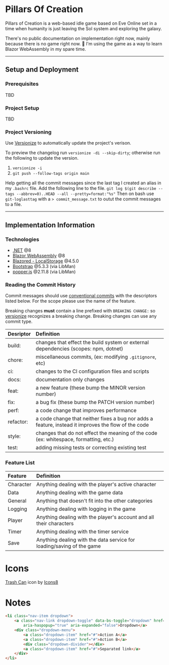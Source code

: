 # Pillars Of Creation
Pillars of Creation is a web-based idle game based on Eve Online set in a time when humanity is just leaving the Sol system and exploring the galaxy.

There's no public documentation on implementation right now, mainly because there is no game right now. 🙂  I'm using the game as a way to learn Blazor WebAssembly in my spare time.

---

## Setup and Deployment
### Prerequisites
TBD

### Project Setup
TBD

### Project Versioning
Use [Versionize](https://www.nuget.org/packages/Versionize/) to automatically update the project's verison.

To preview the changelog run `versionize -di --skip-dirty`; otherwise run the following to update the version.

1. `versionize -i`  
1. `git push --follow-tags origin main`

Help getting all the commit messages since the last tag I created an alias in my `.bashrc` file.  Add the following line to the file.
`git log $(git describe --tags --abbrev=0)..HEAD --all --pretty=format:"%s"`
Then on bash use `git-loglasttag` with a `> commit_message.txt` to outut the commit messages to a file.

---

## Implementation Information
### Technologies
* [.NET](https://dotnet.microsoft.com) @8
* [Blazor WebAssembly](https://docs.microsoft.com/en-us/aspnet/core/blazor/?view=aspnetcore-8.0) @8
* [Blazored - LocalStorage](https://www.nuget.org/packages/Blazored.LocalStorage/) @4.5.0
* [Bootstrap](https://getbootstrap.com) @5.3.3 (via LibMan)
* [popper.js](https://popper.js.org/docs/v2/) @2.11.8 (via LibMan)

### Reading the Commit History
Commit messages should use [conventional commits](https://www.conventionalcommits.org/en/v1.0.0/) with the descriptors listed below.  For the scope please use the name of the feature.

Breaking changes **must** contain a line prefixed with `BREAKING CHANGE:` so [versionize](https://www.nuget.org/packages/Versionize/) recognizes a breaking change.  Breaking changes can use any commit type.

| Desriptor | Definition                                                                                          |
| :-------- | :-------------------------------------------------------------------------------------------------- |
| build:    | changes that effect the build system or external dependencies (scopes: npm, dotnet)                 |
| chore:    | miscellaneous commits, (ex: modifying `.gitignore`, etc)                                            |
| ci:       | changes to the CI configuration files and scripts                                                   |
| docs:     | documentation only changes                                                                          |
| feat:     | a new feature (these bump the MINOR version number)                                                 |
| fix:      | a bug fix (these bump the PATCH version number)                                                     |
| perf:     | a code change that improves performance                                                             |
| refactor: | a code change that neither fixes a bug nor adds a feature, instead it improves the flow of the code |
| style:    | changes that do not effect the meaning of the code (ex: whitespace, formatting, etc.)               |
| test:     | adding missing tests or correcting existing test                                                    |

### Feature List

| Feature   | Definition                                                            |
| :-------- | :-------------------------------------------------------------------- |
| Character | Anything dealing with the player's active character                   |
| Data      | Anything dealing with the game data                                   |
| General   | Anything that doesn't fit into the other categories                   |
| Logging   | Anything dealing with logging in the game                             |
| Player    | Anything dealing with the player's account and all their characters   |
| Timer     | Anything dealing with the timer service                               |
| Save      | Anything dealing with the data service for loading/saving of the game |

# Icons
<a target="_blank" href="https://icons8.com/icon/362/trash-can">Trash Can</a> icon by <a target="_blank" href="https://icons8.com">Icons8</a>

# Notes
```html
<li class="nav-item dropdown">
    <a class="nav-link dropdown-toggle" data-bs-toggle="dropdown" href="#" role="button"
        aria-haspopup="true" aria-expanded="false">Dropdown</a>
    <div class="dropdown-menu">
        <a class="dropdown-item" href="#">Action A</a>
        <a class="dropdown-item" href="#">Action B</a>
        <div class="dropdown-divider"></div>
        <a class="dropdown-item" href="#">Separated link</a>
    </div>
</li>
```
